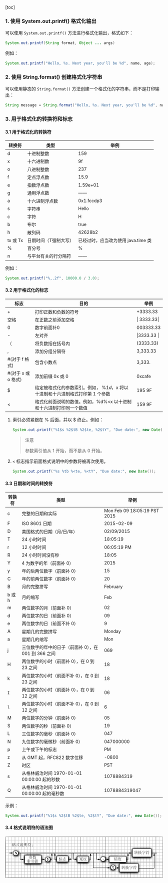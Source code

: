 [toc]

### 1. 使用 System.out.printf() 格式化输出

可以使用 `System.out.printf()` 方法进行格式化输出，格式如下：

```java
System.out.printf(String format, Object ... args)
```

例如：

```java
System.out.printf("Hello, %s. Next year, you'll be %d", name, age);
```

### 2. 使用 String.format() 创建格式化字符串

可以使用静态的 `String.format()` 方法创建一个格式化的字符串，而不是打印输出：

```java
String message = String.format("Hello, %s. Next year, you'll be %d", name, age);
```

### 3. 用于格式化的转换符和标志
#### 3.1 用于格式化的转换符

| 转换符   | 类型                  | 举例                                |
| -------- | --------------------- | ----------------------------------- |
| d        | 十进制整数            | 159                                 |
| x        | 十六进制数            | 9f                                  |
| o        | 八进制整数            | 237                                 |
| f        | 定点浮点数            | 15.9                                |
| e        | 指数浮点数            | 1.59e+01                            |
| g        | 通用浮点数            | ——                                  |
| a        | 十六进制浮点数        | 0x1.fccdp3                          |
| s        | 字符串                | Hello                               |
| c        | 字符                  | H                                   |
| b        | 布尔                  | true                                |
| h        | 散列码                | 42628b2                             |
| tx 或 Tx | 日期时间（T强制大写） | 已经过时，应当改为使用 java.time 类 |
| %        | 百分号                | %                                   |
| n        | 与平台有关的行分隔符  | ——                                  |

例如：

```java
System.out.printf("%,.2f", 10000.0 / 3.0);
```

#### 3.2 用于格式化的标志

| 标志                | 目的                                                         | 举例          |
| ------------------- | ------------------------------------------------------------ | ------------- |
| +                   | 打印正数和负数的符号                                         | +3333.33      |
| 空格                | 在正数之前添加空格                                           | \| 3333.33\|  |
| 0                   | 数字前面补0                                                  | 003333.33     |
| -                   | 左对齐                                                       | \|3333.33  \| |
| （                  | 将负数括在括号内                                             | (3333.33)     |
| ,                   | 添加分组分隔符                                               | 3,333.33      |
| #(对于 f 格式)      | 包含小数点                                                   | 3,333.        |
| #(对于 x 或 o 格式) | 添加前缀 0x 或 0                                             | 0xcafe        |
| $                   | 给定被格式化的参数索引。例如， %1$d，%1$x 将以十进制和十六进制格式打印第 1 个参数 | 195 9F        |
| <                   | 格式化前面说明的数值。例如，%d%<x 以十进制和十六进制打印同一个数值 | 159 9F        |

1. 索引必须紧跟在 % 后面，并以 $ 终止。例如：

   ```java
   System.out.printf("%1$s %2$tB %2$te, %2$tY", "Due date:", new Date());
   ```

   > 注意
   >
   > 参数索引值从 1 开始，而不是从 0 开始。

2. `<` 标志指示前面格式说明中的参数将被再次使用。

   ```java
   System.out.printf("%s %tb %<te, %<tY", "Due date:", new Date());
   ```

   

#### 3.3 日期和时间的转换符

| 转换符 | 类型                                                 | 举例                         |
| ------ | ---------------------------------------------------- | ---------------------------- |
| c      | 完整的日期和实际                                     | Mon Feb 09 18:05:19 PST 2015 |
| F      | ISO 8601 日期                                        | 2015-02-09                   |
| D      | 美国格式的日期（月/日/年）                           | 02/09/2015                   |
| T      | 24 小时时间                                          | 18:05:19                     |
| r      | 12 小时时间                                          | 06:05:19 PM                  |
| R      | 24 小时时间没有秒                                    | 18:05                        |
| Y      | 4 为数字的年（前面补 0）                             | 2015                         |
| y      | 年的后两位数字（前面补 0）                           | 15                           |
| C      | 年的前两位数字（前面补 0）                           | 20                           |
| B      | 月的完整拼写                                         | February                     |
| b 或 h | 月的缩写                                             | Feb                          |
| m      | 两位数字的月（前面补 0）                             | 02                           |
| d      | 两位数字的日（前面补 0）                             | 09                           |
| e      | 两位数字的日（前面不补 0）                           | 9                            |
| A      | 星期几的完整拼写                                     | Monday                       |
| a      | 星期几的缩写                                         | Mon                          |
| j      | 三位数字的年中的日子（前面补 0），在 001 到 366 之间 | 069                          |
| H      | 两位数字的小时（前面补 0），在 0 到 23 之间          | 18                           |
| k      | 两位数字的小时（前面不补 0），在 0 到 23 之间        | 18                           |
| `I`    | 两位数字的小时（前面补 0），在 0 到 12 之间          | 06                           |
| `l`    | 两位数字的小时（前面不补 0），在 0 到 12 之间        | 6                            |
| M      | 两位数字的分钟（前面补 0）                           | 05                           |
| S      | 两位数字的秒（前面补 0）                             | 19                           |
| L      | 三位数字的毫秒（前面补 0）                           | 047                          |
| N      | 九位数字的毫微秒（前面补 0）                         | 047000000                    |
| p      | 上午或下午的标志                                     | PM                           |
| z      | 从 GMT 起，RFC822 数字位移                           | -0800                        |
| Z      | 时区                                                 | PST                          |
| s      | 从格林威治时间 1970-01-01 00:00:00 起的秒数          | 1078884319                   |
| Q      | 从格林威治时间 1970-01-01 00:00:00 起的毫秒数        | 1078884319047                |

示例：

```java
System.out.printf("%1$s %2$tB %2$te, %2$tY", "Due date:", new Date());
```

#### 3.4 格式说明符的语法图

![01](./images/01.png)

